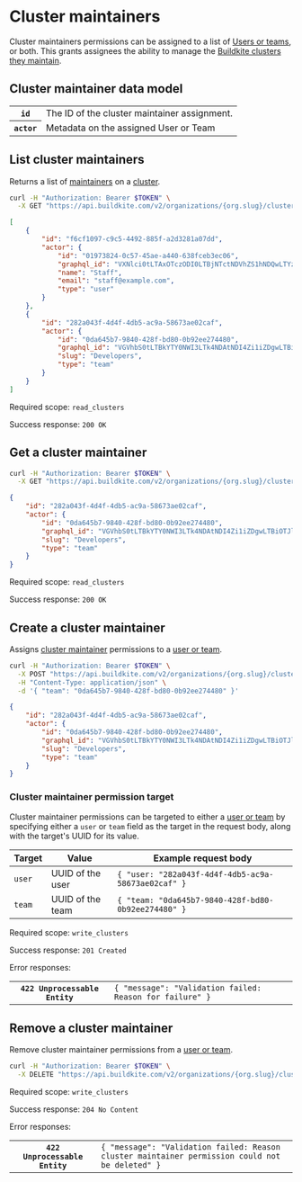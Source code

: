 # Cluster maintainers

Cluster maintainers permissions can be assigned to a list of [Users or teams](/docs/platform/team-management/permissions), or both. This grants assignees the ability to manage the [Buildkite clusters they maintain](/docs/pipelines/clusters/manage-clusters#manage-maintainers-on-a-cluster).

## Cluster maintainer data model

<table class="responsive-table">
  <tbody>
    <tr><th><code>id</code></th><td>The ID of the cluster maintainer assignment.</td></tr>
    <tr><th><code>actor</code></th><td>Metadata on the assigned User or Team</td></tr>
  </tbody>
</table>

## List cluster maintainers

Returns a list of [maintainers](/docs/pipelines/clusters/manage-clusters#manage-maintainers-on-a-cluster) on a [cluster](/docs/pipelines/clusters).

```bash
curl -H "Authorization: Bearer $TOKEN" \
  -X GET "https://api.buildkite.com/v2/organizations/{org.slug}/clusters/{cluster.id}/maintainers"
```

```json
[
	{
		"id": "f6cf1097-c9c5-4492-885f-a2d3281a07dd",
		"actor": {
			"id": "01973824-0c57-45ae-a440-638fceb3ec06",
			"graphql_id": "VXNlci0tLTAxOTczODI0LTBjNTctNDVhZS1hNDQwLTYzOGZjZWIzZWMwNg==",
			"name": "Staff",
			"email": "staff@example.com",
			"type": "user"
		}
	},
	{
		"id": "282a043f-4d4f-4db5-ac9a-58673ae02caf",
		"actor": {
			"id": "0da645b7-9840-428f-bd80-0b92ee274480",
			"graphql_id": "VGVhbS0tLTBkYTY0NWI3LTk4NDAtNDI4Zi1iZDgwLTBiOTJlZTI3NDQ4MA==",
			"slug": "Developers",
			"type": "team"
		}
	}
]
```

Required scope: `read_clusters`

Success response: `200 OK`

## Get a cluster maintainer

```bash
curl -H "Authorization: Bearer $TOKEN" \
  -X GET "https://api.buildkite.com/v2/organizations/{org.slug}/clusters/{cluster.id}/maintainers/{id}"
```

```json
{
	"id": "282a043f-4d4f-4db5-ac9a-58673ae02caf",
	"actor": {
		"id": "0da645b7-9840-428f-bd80-0b92ee274480",
		"graphql_id": "VGVhbS0tLTBkYTY0NWI3LTk4NDAtNDI4Zi1iZDgwLTBiOTJlZTI3NDQ4MA==",
		"slug": "Developers",
		"type": "team"
	}
}
```

Required scope: `read_clusters`

Success response: `200 OK`

## Create a cluster maintainer

Assigns [cluster maintainer](/docs/pipelines/clusters/manage-clusters#manage-maintainers-on-a-cluster) permissions to a [user or team](/docs/platform/team-management/permissions).

```bash
curl -H "Authorization: Bearer $TOKEN" \
  -X POST "https://api.buildkite.com/v2/organizations/{org.slug}/clusters/{cluster.id}/maintainers" \
  -H "Content-Type: application/json" \
  -d '{ "team": "0da645b7-9840-428f-bd80-0b92ee274480" }'
```

```json
{
	"id": "282a043f-4d4f-4db5-ac9a-58673ae02caf",
	"actor": {
		"id": "0da645b7-9840-428f-bd80-0b92ee274480",
		"graphql_id": "VGVhbS0tLTBkYTY0NWI3LTk4NDAtNDI4Zi1iZDgwLTBiOTJlZTI3NDQ4MA==",
		"slug": "Developers",
		"type": "team"
	}
}
```

### Cluster maintainer permission target

Cluster maintainer permissions can be targeted to either a [user or team](/docs/platform/team-management/permissions) by specifying either a `user` or `team` field as the target in the request body, along with the target's UUID for its value.

<table class="responsive-table">
  <thead>
    <th>Target</th>
    <th>Value</th>
    <th>Example request body</th>
  </thead>
  <tbody>
    <tr>
      <td><code>user</code></td>
      <td>UUID of the user</td>
      <td><code>{ "user: "282a043f-4d4f-4db5-ac9a-58673ae02caf" }</code></td>
    </tr>
    <tr>
      <td><code>team</code></td>
      <td>UUID of the team</th>
      <td><code>{ "team: "0da645b7-9840-428f-bd80-0b92ee274480" }</code></td>
    </tr>
  </tbody>
</table>

Required scope: `write_clusters`

Success response: `201 Created`

Error responses:

<table class="responsive-table">
  <tbody>
    <tr>
      <th><code>422 Unprocessable Entity</code></th>
      <td><code>{ "message": "Validation failed: Reason for failure" }</code></td>
    </tr>
  </tbody>
</table>

## Remove a cluster maintainer

Remove cluster maintainer permissions from a [user or team](/docs/platform/team-management/permissions).

```bash
curl -H "Authorization: Bearer $TOKEN" \
  -X DELETE "https://api.buildkite.com/v2/organizations/{org.slug}/clusters/{id}"
```

Required scope: `write_clusters`

Success response: `204 No Content`

Error responses:

<table class="responsive-table">
  <tbody>
    <tr>
      <th><code>422 Unprocessable Entity</code></th>
      <td><code>{ "message": "Validation failed: Reason cluster maintainer permission could not be deleted" }</code></td>
    </tr>
  </tbody>
</table>
